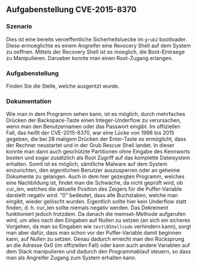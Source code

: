 ## Aufgabenstellung CVE-2015-8370

### Szenario

Dies ist eine bereits veroeffentliche Sicherheitsluecke im `grub2` bootloader. 
Diese ermoeglichte es einem Angreifer eine Revocery Shell auf dem System zu
oeffnen. Mittels der Recovery Shell ist es moeglich, die Boot-Eintraege zu 
Manipulieren. Darueber konnte man einen Root-Zugang erlangen.

### Aufgabenstellung

Finden Sie die Stelle, welche ausgentzt wurde.

### Dokumentation
Wie man in dem Programm sehen kann, ist es möglich, durch mehrfaches Drücken
der Backspace-Taste einen Integer-Underflow zu verursachen, wenn man den
Benutzernamen oder das Passwort eingibt. Im offiziellen Fall, das heißt der
CVE-2015-8370, war eine Lücke von 1998 bis 2015 gegeben, die bei 28 maligem
Drücken der Enter-Taste es ermöglicht, dass der Rechner neustartet und in
der Grub Rescue Shell landet. In dieser konnte man dann auch geschützte
Partitionen ohne Eingabe des Kennworts booten und sogar zusätzlich als Root
Zugriff auf das komplette Dateisystem erhalten. Somit ist es möglich, sämtliche
Malware auf dem System einzurichten, den eigentlichen Benutzer auszusperren
oder an geheime Dokumente zu gelangen. Auch in dem hier gezeigten Programm,
welches eine Nachbildung ist, findet man die Schwäche, da nicht geprüft wird,
ob cur_len, welches die aktuelle Position des Zeigers für die Puffer-Variable
darstellt negativ wird. "0" bedeutet, dass alle Buchstaben, welche man eingibt,
wieder gelöscht wurden. Eigentlich sollte hier kein Underflow statt finden,
d. h. cur_len sollte niemals negativ werden. Das Dekrement funktioniert jedoch
trotzdem. Da danach die memset-Methode aufgerufen wird, um alles nach den Eingaben
auf Nullen zu setzen (an sich ein sicheres Vorgehen, da man so Eingaben wie
`test\0Shellcode` verhindern kann), sorgt man aber dafür, dass man schon vor der
Puffer-Variable damit beginnen kann, auf Nullen zu setzen. Genau dadurch erreicht man
den Rücksprung an die Adresse 0x0 (im offiziellen Fall) oder kann auch andere
Variablen auf dem Stack manipulieren und dadurch den Programmablauf steuern, so
dass man als Angreifer Zugang zum System erhalten kann.
